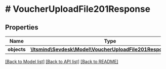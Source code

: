 # # VoucherUploadFile201Response

## Properties

Name | Type | Description | Notes
------------ | ------------- | ------------- | -------------
**objects** | [**\Itsmind\Sevdesk\Model\VoucherUploadFile201ResponseObjects**](VoucherUploadFile201ResponseObjects.md) |  | [optional]

[[Back to Model list]](../../README.md#models) [[Back to API list]](../../README.md#endpoints) [[Back to README]](../../README.md)
